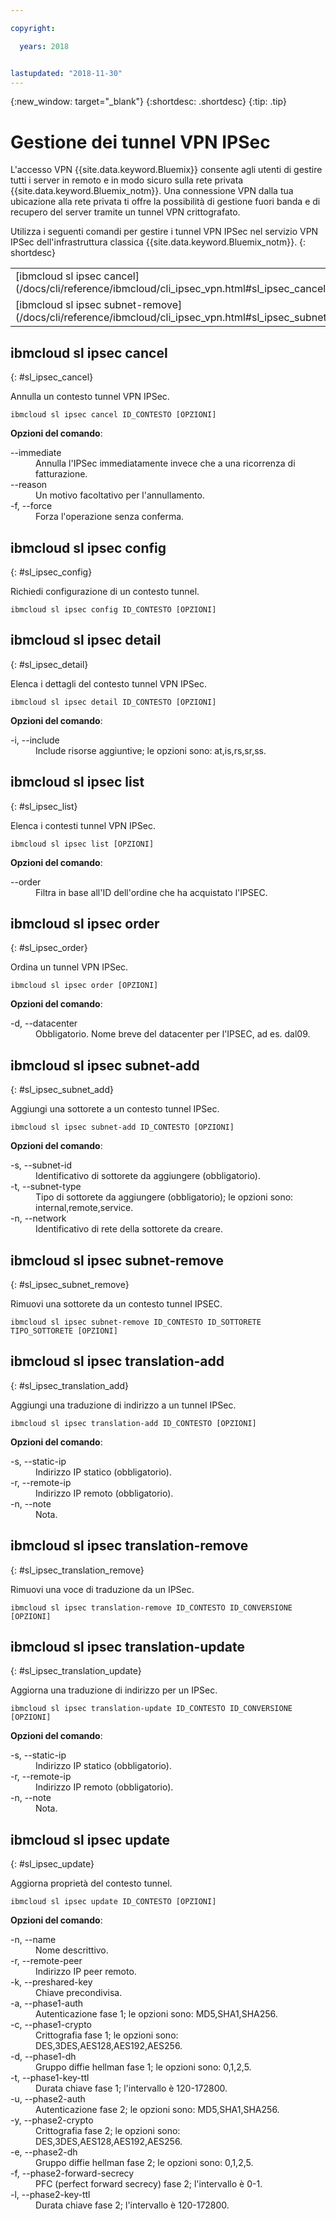 ```yaml
---

copyright:

  years: 2018


lastupdated: "2018-11-30"
---
```


{:new_window: target="_blank"}
{:shortdesc: .shortdesc}
{:tip: .tip}

# Gestione dei tunnel VPN IPSec

L'accesso VPN {{site.data.keyword.Bluemix}} consente agli utenti di gestire tutti i server in remoto e in modo sicuro sulla rete privata {{site.data.keyword.Bluemix_notm}}. Una connessione VPN dalla tua ubicazione alla rete privata ti offre la possibilità di gestione fuori banda e di recupero del server tramite un tunnel VPN crittografato.

Utilizza i seguenti comandi per gestire i tunnel VPN IPSec nel servizio VPN IPSec dell'infrastruttura classica {{site.data.keyword.Bluemix_notm}}.
{: shortdesc}

<table summary="Comandi VPN IPSec {{site.data.keyword.Bluemix_notm}} riportati in ordine alfabetico con dei link a ulteriori informazioni sul comando">
 <thead>
 </thead>
 <tbody>
 <tr>
 <td>[ibmcloud sl ipsec cancel](/docs/cli/reference/ibmcloud/cli_ipsec_vpn.html#sl_ipsec_cancel)</td>
 <td>[ibmcloud sl ipsec config](/docs/cli/reference/ibmcloud/cli_ipsec_vpn.html#sl_ipsec_config)</td>
 <td>[ibmcloud sl ipsec detail](/docs/cli/reference/ibmcloud/cli_ipsec_vpn.html#sl_ipsec_detail)</td>
 <td>[ibmcloud sl ipsec list](/docs/cli/reference/ibmcloud/cli_ipsec_vpn.html#sl_ipsec_list)</td>
 <td>[ibmcloud sl ipsec order](/docs/cli/reference/ibmcloud/cli_ipsec_vpn.html#sl_ipsec_order)</td>
 <td>[ibmcloud sl ipsec subnet-add](/docs/cli/reference/ibmcloud/cli_ipsec_vpn.html#sl_ipsec_subnet_add)</td>
 </tr>
 <tr>
 <td>[ibmcloud sl ipsec subnet-remove](/docs/cli/reference/ibmcloud/cli_ipsec_vpn.html#sl_ipsec_subnet_remove)</td>
 <td>[ibmcloud sl ipsec translation-add](/docs/cli/reference/ibmcloud/cli_ipsec_vpn.html#sl_ipsec_translation_add)</td>
 <td>[ibmcloud sl ipsec translation-remove](/docs/cli/reference/ibmcloud/cli_ipsec_vpn.html#sl_ipsec_translation_remove)</td>
 <td>[ibmcloud sl ipsec translation-update](/docs/cli/reference/ibmcloud/cli_ipsec_vpn.html#sl_ipsec_translation_update)</td>
 <td>[ibmcloud sl ipsec update](/docs/cli/reference/ibmcloud/cli_ipsec_vpn.html#sl_ipsec_update)</td>
 </tr>
   </tbody>
 </table>

 ## ibmcloud sl ipsec cancel
{: #sl_ipsec_cancel}

Annulla un contesto tunnel VPN IPSec.
```
ibmcloud sl ipsec cancel ID_CONTESTO [OPZIONI]
```

<strong>Opzioni del comando</strong>:
<dl>
<dt>--immediate</dt>
<dd>Annulla l'IPSec immediatamente invece che a una ricorrenza di fatturazione.</dd>
<dt>--reason</dt>
<dd>Un motivo facoltativo per l'annullamento.</dd>
<dt>-f, --force</dt>
<dd>Forza l'operazione senza conferma.</dd>
</dl>

## ibmcloud sl ipsec config
{: #sl_ipsec_config}

Richiedi configurazione di un contesto tunnel.
```
ibmcloud sl ipsec config ID_CONTESTO [OPZIONI]
```

## ibmcloud sl ipsec detail
{: #sl_ipsec_detail}

Elenca i dettagli del contesto tunnel VPN IPSec.
```
ibmcloud sl ipsec detail ID_CONTESTO [OPZIONI]
```

<strong>Opzioni del comando</strong>:
<dl>
<dt>-i, --include</dt>
<dd>Include risorse aggiuntive; le opzioni sono: at,is,rs,sr,ss.</dd>
</dl>

## ibmcloud sl ipsec list
{: #sl_ipsec_list}

Elenca i contesti tunnel VPN IPSec.
```
ibmcloud sl ipsec list [OPZIONI]
```

<strong>Opzioni del comando</strong>:
<dl>
<dt>--order</dt>
<dd>Filtra in base all'ID dell'ordine che ha acquistato l'IPSEC.</dd>
</dl>

## ibmcloud sl ipsec order
{: #sl_ipsec_order}

Ordina un tunnel VPN IPSec.
```
ibmcloud sl ipsec order [OPZIONI]
```

<strong>Opzioni del comando</strong>:
<dl>
<dt>-d, --datacenter</dt>
<dd>Obbligatorio. Nome breve del datacenter per l'IPSEC, ad es. dal09.</dd>
</dl>

## ibmcloud sl ipsec subnet-add
{: #sl_ipsec_subnet_add}

Aggiungi una sottorete a un contesto tunnel IPSec.
```
ibmcloud sl ipsec subnet-add ID_CONTESTO [OPZIONI]
```

<strong>Opzioni del comando</strong>:
<dl>
<dt>-s, --subnet-id</dt>
<dd>Identificativo di sottorete da aggiungere (obbligatorio).</dd>
<dt>-t, --subnet-type</dt>
<dd>Tipo di sottorete da aggiungere (obbligatorio); le opzioni sono: internal,remote,service.</dd>
<dt>-n, --network</dt>
<dd>Identificativo di rete della sottorete da creare.</dd>
</dl>

## ibmcloud sl ipsec subnet-remove
{: #sl_ipsec_subnet_remove}

Rimuovi una sottorete da un contesto tunnel IPSEC.
```
ibmcloud sl ipsec subnet-remove ID_CONTESTO ID_SOTTORETE TIPO_SOTTORETE [OPZIONI]
```

## ibmcloud sl ipsec translation-add
{: #sl_ipsec_translation_add}

Aggiungi una traduzione di indirizzo a un tunnel IPSec.
```
ibmcloud sl ipsec translation-add ID_CONTESTO [OPZIONI]
```

<strong>Opzioni del comando</strong>:
<dl>
<dt>-s, --static-ip</dt>
<dd>Indirizzo IP statico (obbligatorio).</dd>
<dt>-r, --remote-ip</dt>
<dd>Indirizzo IP remoto (obbligatorio).</dd>
<dt>-n, --note</dt>
<dd>Nota.</dd>
</dl>

## ibmcloud sl ipsec translation-remove
{: #sl_ipsec_translation_remove}

Rimuovi una voce di traduzione da un IPSec.
```
ibmcloud sl ipsec translation-remove ID_CONTESTO ID_CONVERSIONE [OPZIONI]
```

## ibmcloud sl ipsec translation-update
{: #sl_ipsec_translation_update}

Aggiorna una traduzione di indirizzo per un IPSec.
```
ibmcloud sl ipsec translation-update ID_CONTESTO ID_CONVERSIONE [OPZIONI]
```

<strong>Opzioni del comando</strong>:
<dl>
<dt>-s, --static-ip</dt>
<dd>Indirizzo IP statico (obbligatorio).</dd>
<dt>-r, --remote-ip</dt>
<dd>Indirizzo IP remoto (obbligatorio).</dd>
<dt>-n, --note</dt>
<dd>Nota.</dd>
</dl>

## ibmcloud sl ipsec update
{: #sl_ipsec_update}

Aggiorna proprietà del contesto tunnel.
```
ibmcloud sl ipsec update ID_CONTESTO [OPZIONI]
```

<strong>Opzioni del comando</strong>:
<dl>
<dt>-n, --name</dt>
<dd>Nome descrittivo.</dd>
<dt>-r, --remote-peer</dt>
<dd>Indirizzo IP peer remoto.</dd>
<dt>-k, --preshared-key</dt>
<dd>Chiave precondivisa.</dd>
<dt>-a, --phase1-auth</dt>
<dd>Autenticazione fase 1; le opzioni sono: MD5,SHA1,SHA256.</dd>
<dt>-c, --phase1-crypto</dt>
<dd>Crittografia fase 1; le opzioni sono: DES,3DES,AES128,AES192,AES256.</dd>
<dt>-d, --phase1-dh</dt>
<dd>Gruppo diffie hellman fase 1; le opzioni sono: 0,1,2,5.</dd>
<dt>-t, --phase1-key-ttl</dt>
<dd>Durata chiave fase 1; l'intervallo è 120-172800.</dd>
<dt>-u, --phase2-auth</dt>
<dd>Autenticazione fase 2; le opzioni sono: MD5,SHA1,SHA256.</dd>
<dt>-y, --phase2-crypto</dt>
<dd>Crittografia fase 2; le opzioni sono: DES,3DES,AES128,AES192,AES256.</dd>
<dt>-e, --phase2-dh</dt>
<dd>Gruppo diffie hellman fase 2; le opzioni sono: 0,1,2,5.</dd>
<dt>-f, --phase2-forward-secrecy</dt>
<dd>PFC (perfect forward secrecy) fase 2; l'intervallo è 0-1.</dd>
<dt>-l, --phase2-key-ttl</dt>
<dd>Durata chiave fase 2; l'intervallo è 120-172800.</dd>
</dl>
